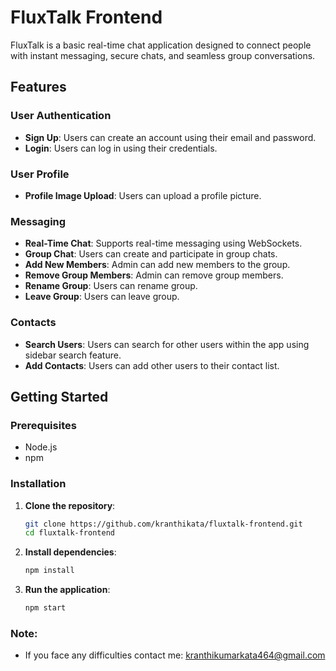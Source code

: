 # FluxTalk Frontend

FluxTalk is a basic real-time chat application designed to connect people with instant messaging, secure chats, and seamless group conversations.

## Features

### User Authentication

- **Sign Up**: Users can create an account using their email and password.
- **Login**: Users can log in using their credentials.

### User Profile

- **Profile Image Upload**: Users can upload a profile picture.

### Messaging

- **Real-Time Chat**: Supports real-time messaging using WebSockets.
- **Group Chat**: Users can create and participate in group chats.
- **Add New Members**: Admin can add new members to the group.
- **Remove Group Members**: Admin can remove group members.
- **Rename Group**: Users can rename group.
- **Leave Group**: Users can leave group.

### Contacts

- **Search Users**: Users can search for other users within the app using sidebar search feature.
- **Add Contacts**: Users can add other users to their contact list.

## Getting Started

### Prerequisites

- Node.js
- npm

### Installation

1. **Clone the repository**:
   ```bash
   git clone https://github.com/kranthikata/fluxtalk-frontend.git
   cd fluxtalk-frontend
   ```
2. **Install dependencies**:
   ```bash
   npm install
   ```
3. **Run the application**:
   ```bash
   npm start
   ```

### Note:

- If you face any difficulties contact me: kranthikumarkata464@gmail.com
